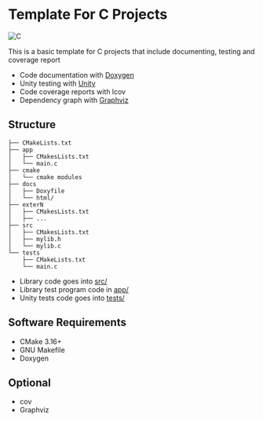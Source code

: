 # Template For C Projects

![C](https://img.shields.io/badge/C-99-blue.svg)

This is a basic template for C projects that include documenting, testing and coverage report
- Code documentation with [Doxygen](http://www.stack.nl/~dimitri/doxygen/)
- Unity testing with [Unity](https://github.com/ThrowTheSwitch/Unity)
- Code coverage reports with lcov 
- Dependency graph with [Graphviz](https://graphviz.org/)

## Structure

``` text
├── CMakeLists.txt
├── app
│   ├── CMakesLists.txt
│   └── main.c
├── cmake
│   └── cmake modules
├── docs
│   ├── Doxyfile
│   └── html/
├── exterN
│   ├── CMakesLists.txt
│   ├── ...
├── src
│   ├── CMakesLists.txt
│   ├── mylib.h
│   └── mylib.c
└── tests
    ├── CMakeLists.txt
    └── main.c
```

- Library code goes into [src/](src/)
- Library test program code in [app/](app)
- Unity tests code goes into [tests/](tests/)

## Software Requirements

- CMake 3.16+
- GNU Makefile
- Doxygen

## Optional
- cov
- Graphviz
